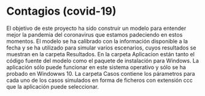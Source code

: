 # Contagios (covid-19)
El objetivo de este proyecto ha sido construir un modelo para entender mejor la pandemia del coronavirus que estamos padeciendo en estos momentos.
El modelo se ha calibrado con la información disponible a la fecha y se ha utilizado para simular varios escenarios, cuyos resultados se muestran en la carpeta Resultados.
En la carpeta Aplicacion están tanto el código fuente del modelo como el paquete de instalación para Windows. La aplicación sólo puede funcionar en este sistema operativo y sólo se ha probado en Windowws 10. 
La carpeta Casos contiene los párametros para cada uno de los casos simulados en forma de ficheros con extensión ccc que la aplicación puede seleccionar.
